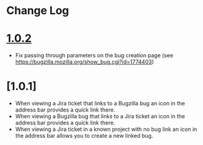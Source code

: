 # Change Log

# [1.0.2](https://github.com/Mossop/jbi-ext/compare/v1.0.2...v1.0.1)

* Fix passing through parameters on the bug creation page (see https://bugzilla.mozilla.org/show_bug.cgi?id=1774403)

# [1.0.1]

* When viewing a Jira ticket that links to a Bugzilla bug an icon in the address bar provides a quick link there.
* When viewing a Bugzilla bug that links to a Jira ticket an icon in the address bar provides a quick link there.
* When viewing a Jira ticket in a known project with no bug link an icon in the address bar allows you to create a new linked bug.
